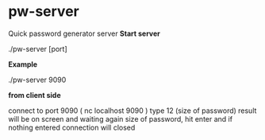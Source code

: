 # pw-server
Quick password generator server
<b>Start server</b>

./pw-server [port]

<b>Example</b>

./pw-server 9090

<b>from client side</b>

connect to port 9090 ( nc localhost 9090 )
type 12 (size of password)
result will be on screen and waiting again size of password, hit enter and if nothing entered connection will closed


